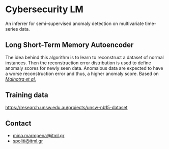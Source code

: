 # Cybersecurity LM 

An inferrer for semi-supervised anomaly detection on multivariate time-series data. 

## Long Short-Term Memory Autoencoder
The idea behind this algorithm is to learn to reconstruct 
a dataset of normal instances. Then the reconstruction error distribution is 
used to define anomaly scores for newly seen data. Anomalous data are expected 
to have a worse reconstruction error and thus, a higher anomaly score. Based on *[Malhotra et al.](https://arxiv.org/abs/1607.00148)*

## Training data 
https://research.unsw.edu.au/projects/unsw-nb15-dataset

## Contact
- mina.marmpena@itml.gr
- spoliti@itml.gr